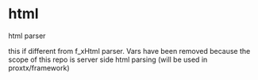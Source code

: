 # html

html parser

this if different from f_xHtml parser. Vars have been removed because the scope of this repo is server side html parsing
(will be used in proxtx/framework)
